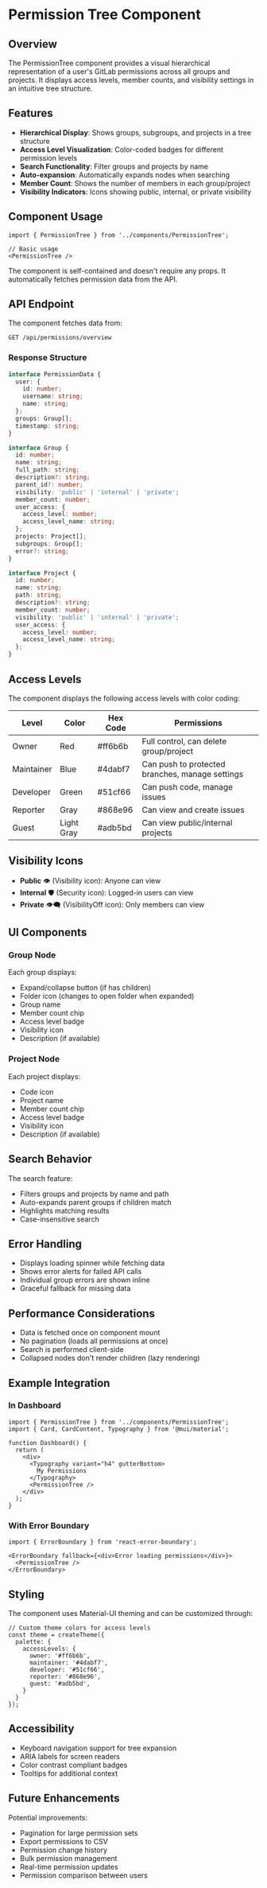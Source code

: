 # Permission Tree Component

## Overview

The PermissionTree component provides a visual hierarchical representation of a user's GitLab permissions across all groups and projects. It displays access levels, member counts, and visibility settings in an intuitive tree structure.

## Features

- **Hierarchical Display**: Shows groups, subgroups, and projects in a tree structure
- **Access Level Visualization**: Color-coded badges for different permission levels
- **Search Functionality**: Filter groups and projects by name
- **Auto-expansion**: Automatically expands nodes when searching
- **Member Count**: Shows the number of members in each group/project
- **Visibility Indicators**: Icons showing public, internal, or private visibility

## Component Usage

```tsx
import { PermissionTree } from '../components/PermissionTree';

// Basic usage
<PermissionTree />
```

The component is self-contained and doesn't require any props. It automatically fetches permission data from the API.

## API Endpoint

The component fetches data from:
```
GET /api/permissions/overview
```

### Response Structure

```typescript
interface PermissionData {
  user: {
    id: number;
    username: string;
    name: string;
  };
  groups: Group[];
  timestamp: string;
}

interface Group {
  id: number;
  name: string;
  full_path: string;
  description?: string;
  parent_id?: number;
  visibility: 'public' | 'internal' | 'private';
  member_count: number;
  user_access: {
    access_level: number;
    access_level_name: string;
  };
  projects: Project[];
  subgroups: Group[];
  error?: string;
}

interface Project {
  id: number;
  name: string;
  path: string;
  description?: string;
  member_count: number;
  visibility: 'public' | 'internal' | 'private';
  user_access: {
    access_level: number;
    access_level_name: string;
  };
}
```

## Access Levels

The component displays the following access levels with color coding:

| Level | Color | Hex Code | Permissions |
|-------|-------|----------|-------------|
| Owner | Red | #ff6b6b | Full control, can delete group/project |
| Maintainer | Blue | #4dabf7 | Can push to protected branches, manage settings |
| Developer | Green | #51cf66 | Can push code, manage issues |
| Reporter | Gray | #868e96 | Can view and create issues |
| Guest | Light Gray | #adb5bd | Can view public/internal projects |

## Visibility Icons

- **Public** 👁️ (Visibility icon): Anyone can view
- **Internal** 🛡️ (Security icon): Logged-in users can view
- **Private** 👁️‍🗨️ (VisibilityOff icon): Only members can view

## UI Components

### Group Node
Each group displays:
- Expand/collapse button (if has children)
- Folder icon (changes to open folder when expanded)
- Group name
- Member count chip
- Access level badge
- Visibility icon
- Description (if available)

### Project Node
Each project displays:
- Code icon
- Project name
- Member count chip
- Access level badge
- Visibility icon
- Description (if available)

## Search Behavior

The search feature:
- Filters groups and projects by name and path
- Auto-expands parent groups if children match
- Highlights matching results
- Case-insensitive search

## Error Handling

- Displays loading spinner while fetching data
- Shows error alerts for failed API calls
- Individual group errors are shown inline
- Graceful fallback for missing data

## Performance Considerations

- Data is fetched once on component mount
- No pagination (loads all permissions at once)
- Search is performed client-side
- Collapsed nodes don't render children (lazy rendering)

## Example Integration

### In Dashboard

```tsx
import { PermissionTree } from '../components/PermissionTree';
import { Card, CardContent, Typography } from '@mui/material';

function Dashboard() {
  return (
    <div>
      <Typography variant="h4" gutterBottom>
        My Permissions
      </Typography>
      <PermissionTree />
    </div>
  );
}
```

### With Error Boundary

```tsx
import { ErrorBoundary } from 'react-error-boundary';

<ErrorBoundary fallback={<div>Error loading permissions</div>}>
  <PermissionTree />
</ErrorBoundary>
```

## Styling

The component uses Material-UI theming and can be customized through:

```tsx
// Custom theme colors for access levels
const theme = createTheme({
  palette: {
    accessLevels: {
      owner: '#ff6b6b',
      maintainer: '#4dabf7',
      developer: '#51cf66',
      reporter: '#868e96',
      guest: '#adb5bd',
    }
  }
});
```

## Accessibility

- Keyboard navigation support for tree expansion
- ARIA labels for screen readers
- Color contrast compliant badges
- Tooltips for additional context

## Future Enhancements

Potential improvements:
- Pagination for large permission sets
- Export permissions to CSV
- Permission change history
- Bulk permission management
- Real-time permission updates
- Permission comparison between users